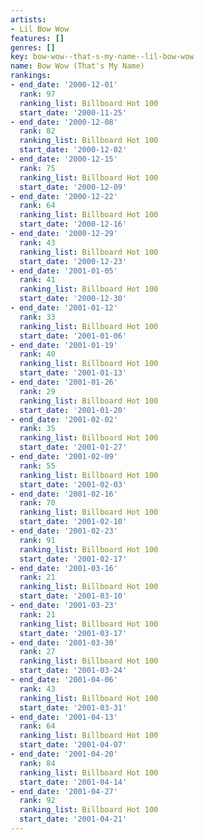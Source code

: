 ```yaml
---
artists:
- Lil Bow Wow
features: []
genres: []
key: bow-wow--that-s-my-name--lil-bow-wow
name: Bow Wow (That's My Name)
rankings:
- end_date: '2000-12-01'
  rank: 97
  ranking_list: Billboard Hot 100
  start_date: '2000-11-25'
- end_date: '2000-12-08'
  rank: 82
  ranking_list: Billboard Hot 100
  start_date: '2000-12-02'
- end_date: '2000-12-15'
  rank: 75
  ranking_list: Billboard Hot 100
  start_date: '2000-12-09'
- end_date: '2000-12-22'
  rank: 64
  ranking_list: Billboard Hot 100
  start_date: '2000-12-16'
- end_date: '2000-12-29'
  rank: 43
  ranking_list: Billboard Hot 100
  start_date: '2000-12-23'
- end_date: '2001-01-05'
  rank: 41
  ranking_list: Billboard Hot 100
  start_date: '2000-12-30'
- end_date: '2001-01-12'
  rank: 33
  ranking_list: Billboard Hot 100
  start_date: '2001-01-06'
- end_date: '2001-01-19'
  rank: 40
  ranking_list: Billboard Hot 100
  start_date: '2001-01-13'
- end_date: '2001-01-26'
  rank: 29
  ranking_list: Billboard Hot 100
  start_date: '2001-01-20'
- end_date: '2001-02-02'
  rank: 35
  ranking_list: Billboard Hot 100
  start_date: '2001-01-27'
- end_date: '2001-02-09'
  rank: 55
  ranking_list: Billboard Hot 100
  start_date: '2001-02-03'
- end_date: '2001-02-16'
  rank: 70
  ranking_list: Billboard Hot 100
  start_date: '2001-02-10'
- end_date: '2001-02-23'
  rank: 91
  ranking_list: Billboard Hot 100
  start_date: '2001-02-17'
- end_date: '2001-03-16'
  rank: 21
  ranking_list: Billboard Hot 100
  start_date: '2001-03-10'
- end_date: '2001-03-23'
  rank: 21
  ranking_list: Billboard Hot 100
  start_date: '2001-03-17'
- end_date: '2001-03-30'
  rank: 27
  ranking_list: Billboard Hot 100
  start_date: '2001-03-24'
- end_date: '2001-04-06'
  rank: 43
  ranking_list: Billboard Hot 100
  start_date: '2001-03-31'
- end_date: '2001-04-13'
  rank: 64
  ranking_list: Billboard Hot 100
  start_date: '2001-04-07'
- end_date: '2001-04-20'
  rank: 84
  ranking_list: Billboard Hot 100
  start_date: '2001-04-14'
- end_date: '2001-04-27'
  rank: 92
  ranking_list: Billboard Hot 100
  start_date: '2001-04-21'
---
```


